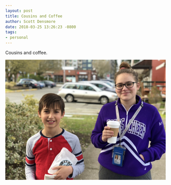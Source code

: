 ```yaml
---
layout: post
title: Cousins and Coffee
author: Scott Densmore
date: 2018-03-25 13:26:23 -0800
tags:
- personal
---
```


Cousins and coffee.

![Cousins and Coffee](/assets/img/33dec8136f.jpg)
